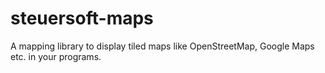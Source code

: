 # steuersoft-maps
A mapping library to display tiled maps like OpenStreetMap, Google Maps etc. in your programs.
